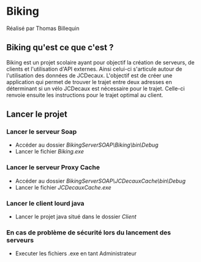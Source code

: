 # Biking
Réalisé par Thomas Billequin

## Biking qu'est ce que c'est ?
  Biking est un projet scolaire ayant pour objectif la création de serveurs, de clients et l'utilisation d'API externes. Ainsi celui-ci s'articule autour de l'utilisation des données de JCDecaux. L'objectif est de créer une application qui permet de trouver le trajet entre deux adresses en déterminant si un vélo JCDecaux est nécessaire pour le trajet. Celle-ci renvoie ensuite les instructions pour le trajet optimal au client.

## Lancer le projet
### Lancer le serveur Soap
* Accéder au dossier *BikingServerSOAP\Biking\bin\Debug*
* Lancer le fichier *Biking.exe*

### Lancer le serveur Proxy Cache
* Accéder au dossier *BikingServerSOAP\JCDecauxCache\bin\Debug*
* Lancer le fichier *JCDecauxCache.exe*

### Lancer le client lourd java
* Lancer le projet java situé dans le dossier *Client*

### En cas de problème de sécurité lors du lancement des serveurs
* Executer les fichiers .exe en tant Administrateur
